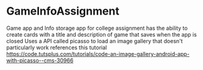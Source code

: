 # GameInfoAssignment
Game app and Info storage app for college assignment
has the ability to create cards with a title and description of game that saves when the app is closed
Uses a API called picasso to load an image gallery that doesn't particularly work
references this tutorial https://code.tutsplus.com/tutorials/code-an-image-gallery-android-app-with-picasso--cms-30966
